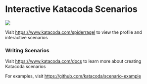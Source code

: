 # Interactive Katacoda Scenarios

[![](http://shields.katacoda.com/katacoda/spiderragel/count.svg)](https://www.katacoda.com/spiderragel "Get your profile on Katacoda.com")

Visit https://www.katacoda.com/spiderragel to view the profile and interactive scenarios

### Writing Scenarios
Visit https://www.katacoda.com/docs to learn more about creating Katacoda scenarios

For examples, visit https://github.com/katacoda/scenario-example
